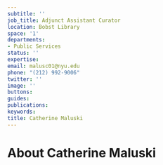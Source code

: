 ```yaml
---
subtitle: ''
job_title: Adjunct Assistant Curator
location: Bobst Library
space: '1'
departments:
- Public Services
status: ''
expertise: 
email: malusc01@nyu.edu
phone: "(212) 992-9006"
twitter: ''
image: ''
buttons: 
guides: 
publications: 
keywords: 
title: Catherine Maluski
---
```


# About Catherine Maluski